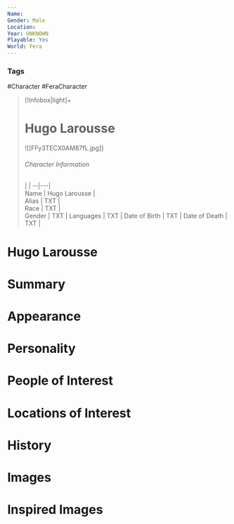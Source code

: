 ```yaml
---
Name: 
Gender: Male
Location: 
Year: UNKNOWN
Playable: Yes
World: Fera
---
```


### Tags
#Character #FeraCharacter 

> [!infobox|light]+  
> # Hugo Larousse  
> ![[FFy3TECX0AM87fL.jpg]]
> ###### Character Information
>  |   |
> --|---|  
> Name | Hugo Larousse |  
> Alias | TXT |  
> Race | TXT |  
> Gender | TXT |
> Languages | TXT |
> Date of Birth | TXT |
> Date of Death | TXT |

# Hugo Larousse

# Summary

# Appearance

# Personality

# People of Interest

# Locations of Interest

# History

# Images

# Inspired Images
